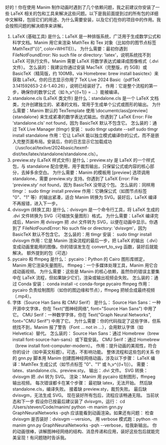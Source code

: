 好的！你在使用 Manim 制作动画时遇到了几个依赖问题，我之前建议你安装了一些 LaTeX 相关的包和工具来解决这些问题。以下是我前面提到过的所有包的详细中文解释，包括它们的用途、为什么需要安装，以及它们在你的项目中的作用。我会按照问题的解决顺序来讲解。
1. LaTeX (基础工具)
是什么：LaTeX 是一种排版系统，广泛用于生成数学公式和科学文档。Manim 用它来渲染 MathTex 和 Tex 对象（比如你的图节点标签 MathTex(f"{i}", color=WHITE)）。
为什么需要：最初你遇到 FileNotFoundError: No such file or directory: 'latex'，说明系统找不到 LaTeX 可执行文件。Manim 需要 LaTeX 将数学表达式编译成图像格式（.dvi 文件）。
怎么装的：我建议你通过安装 MacTeX（完整版，约 5GB）或 BasicTeX（精简版，约 100MB，via Homebrew: brew install basictex）来获取 LaTeX。你的日志显示你用了 TeX Live 2024 Basic（pdfTeX 3.141592653-2.6-1.40.26），说明已经装好了。
作用：它是整个流程的第一步，确保你的数学公式（如 h_v^{(l+1)} = ...）能被编译。
2. standalone.cls (LaTeX 类文件)
是什么：standalone.cls 是一个 LaTeX 文档类，允许创建独立的、紧凑的文档，常用于生成单个公式或图形的输出。
为什么需要：Manim 默认的 TexTemplate 使用 \documentclass[preview]{standalone} 来生成紧凑的数学表达式输出。你遇到了 LaTeX Error: File 'standalone.cls' not found，因为 BasicTeX 默认不包含它。
怎么装的：通过 TeX Live Manager (tlmgr) 安装：
sudo tlmgr update --self
sudo tlmgr install standalone
作用：它让 LaTeX 能以独立模式编译你的公式，而不是嵌入完整页面布局。安装后，你的日志显示它加载成功（/usr/local/texlive/2024basic/texmf-dist/tex/latex/standalone/standalone.cls）。
3. preview.sty (LaTeX 样式文件)
是什么：preview.sty 是 LaTeX 的一个样式包，与 standalone 配合使用，用于裁剪输出，只保留公式或内容的核心部分，去掉多余空白。
为什么需要：Manim 的模板用 [preview] 选项调用 standalone，需要 preview.sty 支持。你遇到了 LaTeX Error: File 'preview.sty' not found，因为 BasicTeX 没带这个包。
怎么装的：同样用 tlmgr：
sudo tlmgr install preview
作用：它确保公式（如图节点标签 "0"、"1" 等）的输出紧凑，适合 Manim 转换为 SVG。装好后，LaTeX 编译不再报错，进入下一步。
4. dvisvgm (转换工具)
是什么：dvisvgm 是一个命令行工具，将 LaTeX 生成的 .dvi 文件转换为 SVG（可缩放矢量图形）格式。
为什么需要：LaTeX 编译完成后，Manim 用 dvisvgm 把 .dvi 文件转为 SVG，以便在动画中显示。你遇到了 FileNotFoundError: No such file or directory: 'dvisvgm'，因为 BasicTeX 默认不包含它。
怎么装的：用 tlmgr 安装：
sudo tlmgr install dvisvgm
作用：它是 Manim 渲染流程的最后一步，把 LaTeX 的输出（.dvi）变成动画里能用的图像。你的错误发生在 convert_to_svg 函数，装好后就能解决。
额外提到的包（可选）
5. pycairo 和 ffmpeg
是什么：
pycairo：Python 的 Cairo 图形库绑定，Manim 用它渲染矢量图形。
ffmpeg：一个多媒体处理工具，Manim 用它合成动画视频。
为什么需要：这些是 Manim 的核心依赖，虽然你的错误主要集中在 LaTeX 流程，但如果缺少它们，渲染或输出视频会失败。
怎么装的：通过 Conda 安装：
conda install -c conda-forge pycairo ffmpeg
作用：pycairo 负责绘制图形（如你的图边缘和节点），ffmpeg 把帧合成最终视频（.mp4）。
6. 字体（Source Han Sans 和 CMU Serif）
是什么：
Source Han Sans：一种开源中文字体，你在 Text("图神经网络", font="Source Han Sans") 中用了它。
CMU Serif：一种数学字体，你在 Text("Graph Neural Networks", font="CMU Serif") 中用了它。
为什么需要：你的代码指定了这些字体，但系统找不到，Manim 报了警告（Font ... not in ...），会用默认字体（如 Helvetica）替代。
怎么装的：
Source Han Sans：通过 Homebrew（brew install font-source-han-sans）或下载安装。
CMU Serif：通过 Homebrew（brew install font-computer-modern）。
作用：提升动画的美观性，符合你的设计（如中英文标题）。可选，不影响功能。
整体流程和这些包的关系
你的 gnn.py 脚本用 Manim 创建图神经网络动画，涉及以下步骤：
LaTeX 编译：MathTex 生成公式（如节点标签 "0"、"1" 或 h_v^{(l+1)}）。
需要：latex、standalone.cls、preview.sty。
输出：.dvi 文件。
SVG 转换：dvisvgm 把 .dvi 转为 SVG。
渲染：Manim 用 pycairo 绘制图形，ffmpeg 输出视频。
每次错误都卡在某个步骤：
最初缺 latex，无法开始。
然后缺 standalone.cls，编译失败。
接着缺 preview.sty，裁剪失败。
最后缺 dvisvgm，无法生成 SVG。
现在装好所有包后，流程应该畅通无阻。
当前状态和下一步
假设你已按最后建议装了 dvisvgm，运行：
cd /Users/steven/Code/manim/
python -m manim gnn.py GraphNeuralNetworks -pqh
应该能看到动画渲染。如果还有问题：
检查 dvisvgm 是否装好：dvisvgm --version。
用 verbose 模式跑：python -m manim gnn.py GraphNeuralNetworks -pqh --verbose，给我新输出。
你的动画很棒，讲解图神经网络的结构、消息传递和应用，装好这些包后就能完美呈现！有问题随时告诉我。